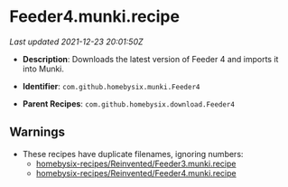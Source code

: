 # Feeder4.munki.recipe

_Last updated 2021-12-23 20:01:50Z_

- **Description**: Downloads the latest version of Feeder 4 and imports it into Munki.

- **Identifier**: `com.github.homebysix.munki.Feeder4`

- **Parent Recipes**: `com.github.homebysix.download.Feeder4`


## Warnings

- These recipes have duplicate filenames, ignoring numbers:
    - [homebysix-recipes/Reinvented/Feeder3.munki.recipe](/autopkg-dupe-tracker/homebysix-recipes/Reinvented/Feeder3.munki.recipe)
    - [homebysix-recipes/Reinvented/Feeder4.munki.recipe](/autopkg-dupe-tracker/homebysix-recipes/Reinvented/Feeder4.munki.recipe)